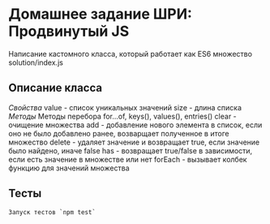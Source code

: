 # Домашнее задание ШРИ: Продвинутый JS

Написание кастомного класса, который работает как ES6 множество
solution/index.js

## Описание класса

_Свойства_
value - список уникальных значений
size - длина списка
_Методы_
Методы перебора for...of, keys(), values(), entries()
clear - очищение множества
add - добавление нового элемента в список, если оно не было добавлено ранее, возварщает полученное в итоге множество
delete - удаляет значение и возвращает true, если значение было найдено, иначе false
has - возвращает true/false в зависимости, если есть значение в множестве или нет
forEach - вызывает колбек функцию для значений множества

## Тесты

    Запуск тестов `npm test`
